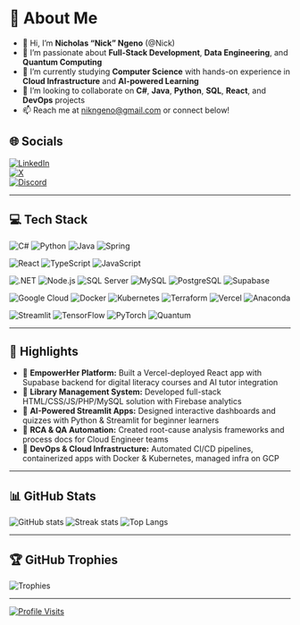 # 💫 About Me
- 👋 Hi, I’m **Nicholas “Nick” Ngeno** (@Nick)  
- 👀 I’m passionate about **Full-Stack Development**, **Data Engineering**, and **Quantum Computing**  
- 🌱 I’m currently studying **Computer Science** with hands-on experience in **Cloud Infrastructure** and **AI-powered Learning**  
- 💞️ I’m looking to collaborate on **C#**, **Java**, **Python**, **SQL**, **React**, and **DevOps** projects  
- 📫 Reach me at [nikngeno@gmail.com](mailto:nikngeno@gmail.com) or connect below!

## 🌐 Socials
[![LinkedIn](https://img.shields.io/badge/LinkedIn-%230077B5.svg?logo=linkedin&logoColor=white)](https://linkedin.com/in/nicholas-ngeno-23440531/)  
[![X](https://img.shields.io/badge/X-black.svg?logo=X&logoColor=white)](https://x.com/nikngeno)  
[![Discord](https://img.shields.io/badge/Discord-%237289DA.svg?logo=discord&logoColor=white)](https://discord.gg/nikngeno)

---

## 💻 Tech Stack
<!-- Core Languages & Frameworks -->
![C#](https://img.shields.io/badge/c%23-%23239120.svg?style=for-the-badge&logo=csharp&logoColor=white)
![Python](https://img.shields.io/badge/python-3670A0?style=for-the-badge&logo=python&logoColor=ffdd54)
![Java](https://img.shields.io/badge/Java-%23ED8B00.svg?style=for-the-badge&logo=java&logoColor=white)
![Spring](https://img.shields.io/badge/Spring-%236DB33F.svg?style=for-the-badge&logo=spring&logoColor=white)

<!-- Frontend -->
![React](https://img.shields.io/badge/React-%2320232a.svg?style=for-the-badge&logo=react&logoColor=%2361DAFB)
![TypeScript](https://img.shields.io/badge/TypeScript-%23007ACC.svg?style=for-the-badge&logo=typescript&logoColor=white)
![JavaScript](https://img.shields.io/badge/JavaScript-%23F7DF1E.svg?style=for-the-badge&logo=javascript&logoColor=black)

<!-- Backend & Databases -->
![.NET](https://img.shields.io/badge/.NET-5C2D91?style=for-the-badge&logo=.net&logoColor=white)
![Node.js](https://img.shields.io/badge/Node.js-%23339933.svg?style=for-the-badge&logo=node.js&logoColor=white)
![SQL Server](https://img.shields.io/badge/Microsoft%20SQL%20Server-CC2927?style=for-the-badge&logo=microsoft%20sql%20server&logoColor=white)
![MySQL](https://img.shields.io/badge/MySQL-4479A1?style=for-the-badge&logo=mysql&logoColor=white)
![PostgreSQL](https://img.shields.io/badge/PostgreSQL-%23336791.svg?style=for-the-badge&logo=postgresql&logoColor=white)
![Supabase](https://img.shields.io/badge/Supabase-3ECF8E?style=for-the-badge&logo=supabase&logoColor=white)

<!-- DevOps & Cloud -->
![Google Cloud](https://img.shields.io/badge/Google_Cloud-%234285F4.svg?style=for-the-badge&logo=google-cloud&logoColor=white)
![Docker](https://img.shields.io/badge/Docker-%232496ED.svg?style=for-the-badge&logo=docker&logoColor=white)
![Kubernetes](https://img.shields.io/badge/Kubernetes-%23326CE5.svg?style=for-the-badge&logo=kubernetes&logoColor=white)
![Terraform](https://img.shields.io/badge/Terraform-%23396726.svg?style=for-the-badge&logo=terraform&logoColor=white)
![Vercel](https://img.shields.io/badge/Vercel-%23000000.svg?style=for-the-badge&logo=vercel&logoColor=white)
![Anaconda](https://img.shields.io/badge/Anaconda-%2344A833.svg?style=for-the-badge&logo=anaconda&logoColor=white)

<!-- Data Science & AI -->
![Streamlit](https://img.shields.io/badge/Streamlit-%23FF4B4B.svg?style=for-the-badge&logo=streamlit&logoColor=white)
![TensorFlow](https://img.shields.io/badge/TensorFlow-%23FF6F00.svg?style=for-the-badge&logo=tensorflow&logoColor=white)
![PyTorch](https://img.shields.io/badge/PyTorch-%23EE4C2C.svg?style=for-the-badge&logo=pytorch&logoColor=white)
![Quantum](https://img.shields.io/badge/Quantum-9B65DE?style=for-the-badge&logo=quantumcomputing&logoColor=white)

---

## 🚀 Highlights
- 🔹 **EmpowerHer Platform:** Built a Vercel-deployed React app with Supabase backend for digital literacy courses and AI tutor integration  
- 🔹 **Library Management System:** Developed full-stack HTML/CSS/JS/PHP/MySQL solution with Firebase analytics  
- 🔹 **AI-Powered Streamlit Apps:** Designed interactive dashboards and quizzes with Python & Streamlit for beginner learners  
- 🔹 **RCA & QA Automation:** Created root-cause analysis frameworks and process docs for Cloud Engineer teams  
- 🔹 **DevOps & Cloud Infrastructure:** Automated CI/CD pipelines, containerized apps with Docker & Kubernetes, managed infra on GCP  

---

## 📊 GitHub Stats
![GitHub stats](https://github-readme-stats.vercel.app/api?username=nikngeno&theme=dark&include_all_commits=false)
![Streak stats](https://github-readme-streak-stats.herokuapp.com/?user=nikngeno&theme=dark)
![Top Langs](https://github-readme-stats.vercel.app/api/top-langs/?username=nikngeno&theme=dark&layout=compact)

---

## 🏆 GitHub Trophies
![Trophies](https://github-profile-trophy.vercel.app/?username=nikngeno&theme=radical&no-bg=true)

---

[![Profile Visits](https://visitcount.itsvg.in/api?id=nikngeno&icon=0&color=0)](https://visitcount.itsvg.in)
